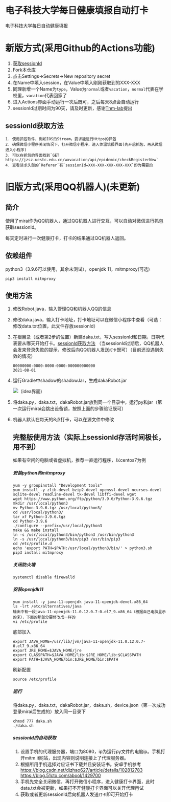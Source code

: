 # 电子科技大学每日健康填报自动打卡

电子科技大学每日自动健康填报

# 新版方式(采用Github的Actions功能)

1. [获取sessionId](#sessionId获取方法)
2. Fork本仓库
3. 点击Settings→Secrets→New repository secret
4. 在Name中填入session，在Value中填入刚刚获取到的XXX-XXX
5. 同理新增一个Name为`type`，Value为`normal`或者`vacation`，`normal`代表在学校里，`vacation`代表回家了
6. 进入Actions界面手动运行一次后既可，之后每天8点会自动运行
7. sessionId过期时间为90天，请及时更新，感谢[Thm-lab](https://github.com/Thm-lab)提出

## sessionId获取方法

    1. 使用抓包软件，例如IOS的Stream。要求能进行Https的抓包
    2. 确保微信小程序关闭情况下，打开微信小程序，进入体温填报界面(先开启抓包，再从微信进入小程序)
    3. 可以在抓包的界面找到`GET https://jzsz.uestc.edu.cn/wxvacation/api/epidemic/checkRegisterNew`
    4. 查看请求头部的`Referer`有`sessionId=XXX-XXX-XXX-XXX-XXX`即为需要的

# 旧版方式(采用QQ机器人)(未更新)

## 简介

使用了mirai作为QQ机器人，通过QQ机器人进行交互，可以自动对微信进行抓包获取sessionId。

每天定时进行一次健康打卡，打卡的结果通过QQ机器人返回。

## 依赖组件

python3（3.9.6可以使用，其余未测试），openjdk 11，mitmproxy(可选)

```
pip3 install mitmproxy
```

## 使用方法

1. 修改Robot.java，输入管理QQ和机器人QQ的信息

2. 修改daka.java，输入打卡地址，打卡地址可以在微信小程序中查看（可选：修改data.txt位置，此文件存放sessionId）

3. 在根目录（或者第2步的位置）新建daka.txt，写入sessionId和日期。日期代表要从哪天开始打卡。[sessionId获取方法](#sessionId获取方法)
   （当sessionId过期后，QQ机器人会发来登录失败的提示，修改后向QQ机器人发送`打卡`既可）（目前还没遇到失效的情况）

   ```
   00000000-0000-0000-0000-000000000000
   2021-08-01
   ```

4. 运行Gradle中shadow的shadowJar，生成dakaRobot.jar

   ![](https://i.loli.net/2021/08/04/WMUkaTmYe3fB86H.png)（idea界面)

5. 将daka.py，daka.txt，dakaRobot.jar放到同一个目录中，运行py和jar（第一次运行mirai会跳出设备锁，按照上面的步骤验证既可）

6. 机器人默认在每天的8点打卡，可以在源文件中修改

   ## 完整版使用方法（实际上sessionId存活时间极长，用不到）

   如果有空闲的电脑或者虚拟机，推荐一直运行程序，以centos7为例

   ##### 安装python和mitmproxy

   ```
   yum -y groupinstall "Development tools"
   yum install -y zlib-devel bzip2-devel openssl-devel ncurses-devel sqlite-devel readline-devel tk-devel libffi-devel wget
   wget https://www.python.org/ftp/python/3.9.6/Python-3.9.6.tgz
   mkdir /usr/local/python3
   mv Python-3.9.6.tgz /usr/local/python3/
   cd /usr/local/python3/
   tar xf Python-3.9.6.tgz 
   cd Python-3.9.6
   ./configure --prefix=/usr/local/python3
   make && make install
   ln -s /usr/local/python3/bin/python3 /usr/bin/python3
   ln -s /usr/local/python3/bin/pip3 /usr/bin/pip3
   cd /etc/profile.d
   echo 'export PATH=$PATH:/usr/local/python3/bin/' > python3.sh
   pip3 install mitmproxy
   ```

   ##### 关闭防火墙

   ```
   systemctl disable firewalld
   ```

   ##### 安装openjdk11

   ```
   yum install -y java-11-openjdk java-11-openjdk-devel.x86_64
   ls -lrt /etc/alternatives/java
   输出中有一段java-11-openjdk-11.0.12.0.7-0.el7_9.x86_64（根据自己电脑显示的来），下面的那部分要修改成一样的
   vi /etc/profile
   ```

   底部加入

   ```
   export JAVA_HOME=/usr/lib/jvm/java-11-openjdk-11.0.12.0.7-0.el7_9.x86_64
   export JRE_HOME=$JAVA_HOME/jre
   export CLASSPATH=$JAVA_HOME/lib:$JRE_HOME/lib:$CLASSPATH
   export PATH=$JAVA_HOME/bin:$JRE_HOME/bin:$PATH
   ```

   刷新配置

   ```
   source /etc/profile
   ```

   ##### 运行

   将daka.py，daka.txt，dakaRobot.jar，daka.sh，device.json（第一次成功登录mirai后生成的）放入同一目录下

   ```
   chmod 777 daka.sh
   ./daka.sh
   ```

   ##### sessionId的自动获取

    1. 设置手机的代理服务器，端口为8080，ip为运行py文件的电脑ip。手机打开mitm.it网站，出现内容则说明连接上了代理服务器。
    2. 根据所用手机选择对应证书下载并且安装证书。安卓手机参考
       https://blog.csdn.net/djzhao627/article/details/102812783
       https://blog.51cto.com/abool/1429700
    3. 手机先完全关闭微信，再打开微信小程序，进入健康打卡界面，此时data.txt会被更新，如果打不开健康打卡界面可以关开代理再试
    4. 获取或者更新sessionId后向机器人发送`打卡`即可开始打卡



